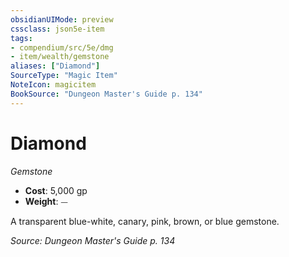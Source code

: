```yaml
---
obsidianUIMode: preview
cssclass: json5e-item
tags:
- compendium/src/5e/dmg
- item/wealth/gemstone
aliases: ["Diamond"]
SourceType: "Magic Item"
NoteIcon: magicitem
BookSource: "Dungeon Master's Guide p. 134"
---
```

# Diamond
*Gemstone*  

- **Cost**: 5,000 gp
- **Weight**: ⏤

A transparent blue-white, canary, pink, brown, or blue gemstone.

*Source: Dungeon Master's Guide p. 134*